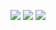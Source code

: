 <div align="center">
  
  [![](https://img.shields.io/badge/-choijoung1479@gmail.com-EA4335?style=for-the-badge&logo=Gmail&logoColor=fcfcfc)](mailto:choijoung1479@gmail.com)
  [![](https://dcbadge.vercel.app/api/shield/541524642662318080)](mailto:cheesesand)
  [![](https://img.shields.io/badge/cheesesand_-9146FF?style=for-the-badge&logo=Twitch&logoColor=fcfcfc)](https://www.twitch.tv/cheesesand_)
</div>
